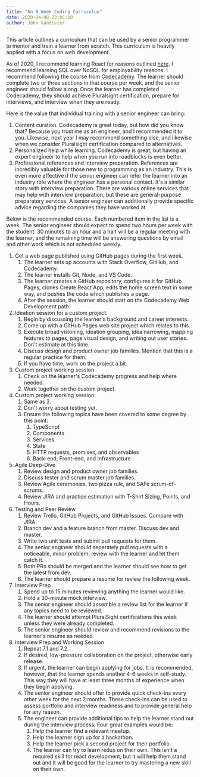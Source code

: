 ```yaml
---
title: "An 8 Week Coding Curriculum"
date: 2020-04-08 23:05:10
author: John Vandivier
---
```




<!-- wp:paragraph -->
<p>This article outlines a curriculum that can be used by a senior programmer to mentor and train a learner from scratch. This curriculum is heavily applied with a focus on web development.</p>
<!-- /wp:paragraph -->

<!-- wp:paragraph -->
<p>As of 2020, I recommend learning React for reasons outlined <a href=\"https://medium.com/@rahul77349/react-vs-angular-vs-vue-js-which-one-should-i-learn-in-2019-23ec05a49f78\">here</a>. I recommend learning SQL over NoSQL for employability reasons. I recommend following the course from <a href=\"https://www.codecademy.com/learn/paths/web-development\">Codecademy</a>. The learner should complete two or three sections in that course per week, and the senior engineer should follow along. Once the learner has completed Codecademy, they should achieve Pluralsight certification, prepare for interviews, and interview when they are ready.</p>
<!-- /wp:paragraph -->

<!-- wp:paragraph -->
<p>Here is the value that individual training with a senior engineer can bring:</p>
<!-- /wp:paragraph -->

<!-- wp:list {\"ordered\":true} -->
<ol><li>Content curation. Codecademy is great today, but how did you know that? Because you trust me as an engineer, and I recommended it to you. Likewise, next year I may recommend something else, and likewise when we consider Pluralsight certification compared to alternatives.</li><li>Personalized help while learning. Codecademy is great, but having an expert engineer to help when you run into roadblocks is even better.</li><li>Professional references and interview preparation. References are incredibly valuable for those new to programming as an industry. This is even more effective if the senior engineer can refer the learner into an industry role where the engineer has a personal contact. It's a similar story with interview preparation. There are various online services that may help with interview preparation, but these are general-purpose preparatory services. A senior engineer can additionally provide specific advice regarding the companies they have worked at.</li></ol>
<!-- /wp:list -->

<!-- wp:paragraph -->
<p>Below is the recommended course. Each numbered item in the list is a week. The senior engineer should expect to spend two hours per week with the student. 30 minutes to an hour and a half will be a regular meeting with the learner, and the remaining time will be answering questions by email and other work which is not scheduled weekly.</p>
<!-- /wp:paragraph -->

<!-- wp:list {\"ordered\":true} -->
<ol><li>Get a web page published using GitHub pages during the first week.<ol><li>The learner sets up accounts with Stack Overflow, GitHub, and Codecademy.</li><li>The learner installs Git, Node, and VS Code.</li><li>The learner creates a GitHub repository, configures it for GitHub Pages, clones Create React App, edits the home screen text in some way, and pushes the code which publishes a page.</li><li>After the session, the learner should start on the Codecademy Web Development path.</li></ol></li><li>Ideation session for a custom project.<ol><li>Begin by discussing the learner's background and career interests.</li><li>Come up with a GitHub Pages web site project which relates to this.</li><li>Execute broad visioning, ideation grouping, idea narrowing, mapping features to pages, page visual design, and writing out user stories. Don't estimate at this time.</li><li>Discuss design and product owner job families. Mention that this is a regular practice for them.</li><li>If you have time, work on the project a bit.</li></ol></li><li>Custom project working session.<ol><li>Check on the learner's Codecademy progress and help where needed.</li><li>Work together on the custom project.</li></ol></li><li>Custom project working session.<ol><li>Same as 3.</li><li>Don't worry about testing yet.</li><li>Ensure the following topics have been covered to some degree by this point:<ol><li>TypeScript</li><li>Components</li><li>Services</li><li>State</li><li>HTTP requests, promises, and observables</li><li>Back-end, Front-end, and Infrastructure</li></ol></li></ol></li><li>Agile Deep-Dive<ol><li>Review design and product owner job families.</li><li>Discuss tester and scrum master job families.</li><li>Review Agile ceremonies, two pizza rule, and SAFe scrum-of-scrums.</li><li>Review JIRA and practice estimation with T-Shirt Sizing, Points, and Hours.</li></ol></li><li>Testing and Peer Review<ol><li>Review Trello, GitHub Projects, and GitHub Issues. Compare with JIRA.</li><li>Branch dev and a feature branch from master. Discuss dev and master.</li><li>Write two unit tests and submit pull requests for them.</li><li>The senior engineer should separately pull requests with a noticeable, minor problem, review with the learner and let them catch it.</li><li>Both PRs should be merged and the learner should see how to get the latest from dev.</li><li>The learner should prepare a resume for review the following week.</li></ol></li><li>Interview Prep<ol><li>Spend up to 15 minutes reviewing anything the learner would like.</li><li>Hold a 30-minute mock interview.</li><li>The senior engineer should assemble a review list for the learner if any topics need to be reviewed.</li><li>The learner should attempt PluralSight certifications this week unless they were already completed.</li><li>The senior engineer should review and recommend revisions to the learner's resume as needed.</li></ol></li><li>Interview Prep and Working Session<ol><li>Repeat 7.1 and 7.2.</li><li>If desired, low-pressure collaboration on the project, otherwise early release.</li><li>If urgent, the learner can begin applying for jobs. It is recommended, however, that the learner spends another 4-6 weeks in self-study. This way they will have at least three months of experience when they begin applying.</li><li>The senior engineer should offer to provide quick check-ins every other week for the next 2 months. These check-ins can be used to assess portfolio and interview readiness and to provide general help for any reason.</li><li>The engineer can provide additional tips to help the learner stand out during the interview process. Four great examples would be:<ol><li>Help the learner find a relevant meetup.</li><li>Help the learner sign up for a hackathon.</li><li>Help the learner pick a second project for their portfolio.</li><li>The learner can try to learn redux on their own. This isn't a required skill for react development, but it will help them stand out and it will be good for the learner to try mastering a new skill on their own.</li></ol></li></ol></li></ol>
<!-- /wp:list -->